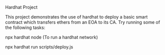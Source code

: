 Hardhat Project

This project demonstrates the use of hardhat to deploy a basic smart contract which transfers ethers from an EOA to its CA. 
Try running some of the following tasks: 

npx hardhat node (To run a hardhat network)

npx hardhat run scripts/deploy.js 
